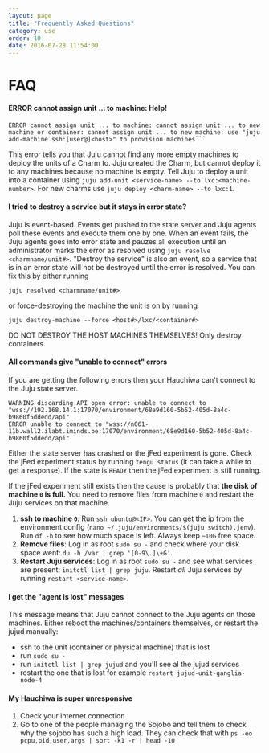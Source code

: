 ```yaml
---
layout: page
title: "Frequently Asked Questions"
category: use
order: 10
date: 2016-07-28 11:54:00
---
```



# FAQ

#### ERROR cannot assign unit ... to machine: **Help!**

    ERROR cannot assign unit ... to machine: cannot assign unit ... to new machine or container: cannot assign unit ... to new machine: use "juju add-machine ssh:[user@]<host>" to provision machines```

This error tells you that Juju cannot find any more empty machines to deploy the units of a Charm to. Juju created the Charm, but cannot deploy it to any machines because no machine is empty. Tell Juju to deploy a unit into a container using `juju add-unit <service-name> --to lxc:<machine-number>`. For new charms use `juju deploy <charm-name> --to lxc:1`.

#### I tried to destroy a service but it stays in error state?

Juju is event-based. Events get pushed to the state server and Juju agents poll these events and execute them one by one. When an event fails, the Juju agents goes into error state and pauzes all execution until an administrator marks the error as resolved using `juju resolve <charmname/unit#>`. "Destroy the service" is also an event, so a service that is in an error state will not be destroyed until the error is resolved. You can fix this by either running

    juju resolved <charmname/unit#>

or force-destroying the machine the unit is on by running

    juju destroy-machine --force <host#>/lxc/<container#>

DO NOT DESTROY THE HOST MACHINES THEMSELVES! Only destroy containers.

#### All commands give "unable to connect" errors

If you are getting the following errors then your Hauchiwa can't connect to the Juju state server.

```
WARNING discarding API open error: unable to connect to "wss://192.168.14.1:17070/environment/68e9d160-5b52-405d-8a4c-b9860f5ddedd/api"
ERROR unable to connect to "wss://n061-11b.wall2.ilabt.iminds.be:17070/environment/68e9d160-5b52-405d-8a4c-b9860f5ddedd/api"
```

Either the state server has crashed or the jFed experiment is gone. Check the jFed experiment status by running `tengu status` (it can take a while to get a response). If the state is `READY` then the jFed experiment is still running.

If the jFed experiment still exists then the cause is probably that **the disk of machine `0` is full.** You need to remove files from machine `0` and restart the Juju services on that machine.

1. **ssh to machine `0`**: Run `ssh ubuntu@<IP>`. You can get the ip from the environment config (`nano ~/.juju/environments/$(juju switch).jenv`). Run `df -h` to see how much space is left. Always keep `~10G` free space.
2. **Remove files**: Log in as root `sudo su -` and check where your disk space went: `du -h /var | grep '[0-9\.]\+G'`.
3. **Restart Juju services**: Log in as root `sudo su -` and see what services are present: `initctl list | grep juju`. Restart *all* Juju services by running `restart <service-name>`.

#### I get the "agent is lost" messages

This message means that Juju cannot connect to the Juju agents on those machines. Either reboot the machines/containers themselves, or restart the jujud manually:

- ssh to the unit (container or physical machine) that is lost
- run `sudo su -`
- run `initctl list | grep jujud` and you'll see al the jujud services
- restart the one that is lost for example `restart jujud-unit-ganglia-node-4`

#### My Hauchiwa is super unresponsive

1. Check your internet connection
2. Go to one of the people managing the Sojobo and tell them to check why the sojobo has such a high load. They can check that with `ps -eo pcpu,pid,user,args | sort -k1 -r | head -10`
